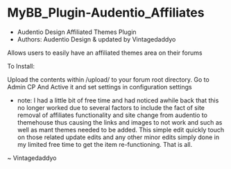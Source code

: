 # MyBB_Plugin-Audentio_Affiliates

 *  Audentio Design Affiliated Themes Plugin
 *  Authors: Audentio Design & updated by Vintagedaddyo

Allows users to easily have an affiliated themes area on their forums
 
To Install:

Upload the contents within /upload/ to your forum root directory.
Go to Admin CP And Active it and set settings in configuration settings


* note: I had a little bit of free time and had noticed awhile back that 
this no longer worked due to several factors to include the fact of site 
removal of affiliates functionality and site change from audentio to themehouse thus causing the links and images to not 
work and such as well as mant themes needed to be added. This simple edit 
quickly touch on those related update edits and any other minor edits simply 
done in my limited free time to get the item re-functioning. That is all.

~ Vintagedaddyo
